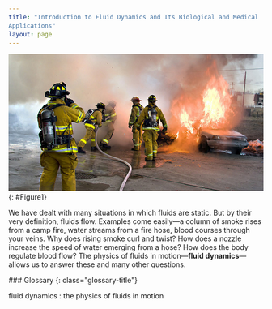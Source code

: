 ```yaml
---
title: "Introduction to Fluid Dynamics and Its Biological and Medical
Applications"
layout: page
---    
```


![Photograph shows a group of firefighters in uniform using a hose to put out a fire that is consuming two cars.](../resources/Figure_13_00_01a_D.jpg "Many fluids are flowing in this scene. Water from the hose and smoke from the fire are visible flows. Less visible are the flow of air and the flow of fluids on the ground and within the people fighting the fire. Explore all types of flow, such as visible, implied, turbulent, laminar, and so on, present in this scene. Make a list and discuss the relative energies involved in the various flows, including the level of confidence in your estimates. (credit: Andrew Magill, Flickr)")
{: #Figure1}

We have dealt with many situations in which fluids are static. But by their very
definition, fluids flow. Examples come easily—a column of smoke rises from a
camp fire, water streams from a fire hose, blood courses through your veins. Why
does rising smoke curl and twist? How does a nozzle increase the speed of water
emerging from a hose? How does the body regulate blood flow? The physics of
fluids in motion—**fluid dynamics**—allows us to answer these and many other
questions.

<div class="glossary" markdown="1">
### Glossary
{: class="glossary-title"}

fluid dynamics
: the physics of fluids in motion

</div>
